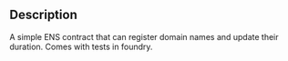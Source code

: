 ## Description
A simple ENS contract that can register domain names and update their duration. 
Comes with tests in foundry.